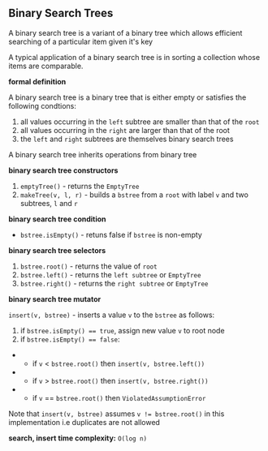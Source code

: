 ## Binary Search Trees

A binary search tree is a variant of a binary tree which allows efficient 
searching of a particular item given it's key

A typical application of a binary search tree is in sorting a collection whose 
items are comparable.

**formal definition**

A binary search tree is a binary tree that is either empty or satisfies 
the following condtions:
1. all values occurring in the `left` subtree are smaller than that of 
the `root`
2. all values occurring in the `right` are larger than that of the root
3. the `left` and `right` subtrees are themselves binary search trees

A binary search tree inherits operations from binary tree

**binary search tree constructors**

1. `emptyTree()` - returns the `EmptyTree`
2. `makeTree(v, l, r)` - builds a `bstree` from a `root` with 
label `v` and two subtrees, `l` and `r`

**binary search tree condition**

 - `bstree.isEmpty()` - retuns false if `bstree` is non-empty

**binary search tree selectors**

1. `bstree.root()` - returns the value of `root`
2. `bstree.left()` - returns the `left subtree` or `EmptyTree`
3. `bstree.right()` - returns the `right subtree` or `EmptyTree`

**binary search tree mutator**

`insert(v, bstree)` - inserts a value `v` to the `bstree` as follows:
1. if `bstree.isEmpty() == true`, assign new value `v` to root node
2. if `bstree.isEmpty() == false`:
* - if `v` < `bstree.root()` then `insert(v, bstree.left())`
* - if `v` > `bstree.root()` then `insert(v, bstree.right())`
* - if `v` == `bstree.root()` then `ViolatedAssumptionError`

Note that `insert(v, bstree)` assumes `v != bstree.root()` in this 
implementation i.e duplicates are not allowed

**search, insert time complexity:** `O(log n)`